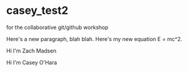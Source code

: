 # casey_test2
for the collaborative git/github workshop

Here's a new paragraph, blah blah.
Here's my new equation E = mc^2.

Hi I'm Zach Madsen

Hi I'm Casey O'Hara
